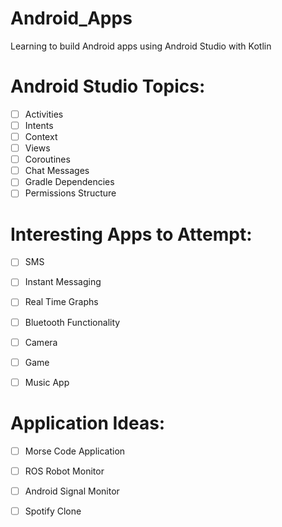 # Android_Apps
Learning to build Android apps using Android Studio with Kotlin


# Android Studio Topics: 

- [ ] Activities
- [ ] Intents 
- [ ] Context
- [ ] Views
- [ ] Coroutines
- [ ] Chat Messages 
- [ ] Gradle Dependencies 
- [ ] Permissions Structure

# Interesting Apps to Attempt: 
- [ ] SMS
- [ ] Instant Messaging 
- [ ] Real Time Graphs 
- [ ] Bluetooth Functionality 
- [ ] Camera 
- [ ] Game
- [ ] Music App


# Application Ideas: 

- [ ] Morse Code Application 
- [ ] ROS Robot Monitor 
- [ ] Android Signal Monitor
- [ ] Spotify Clone 

